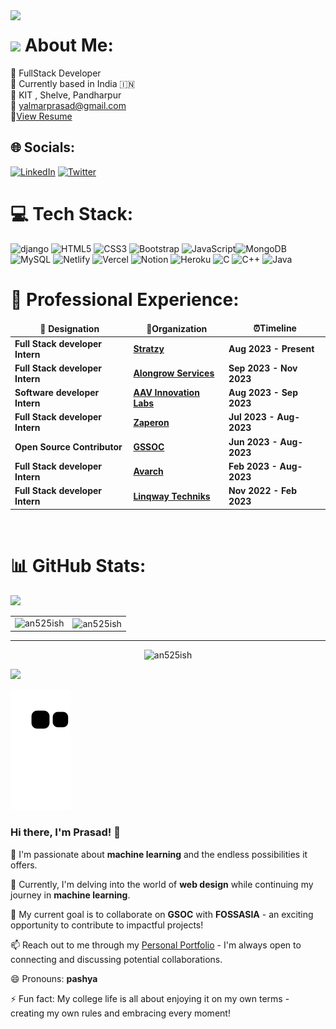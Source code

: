 <img align='right' src="https://media1.tenor.com/m/jHg-q58KgiYAAAAC/scaler-create-impact.gif" width="600">

# <img src="https://media.giphy.com/media/WUlplcMpOCEmTGBtBW/giphy.gif" width="60">   About Me:   
🧭 FullStack Developer<br>🏡 Currently based in India 🇮🇳<br>🏫 KIT , Shelve, Pandharpur<br>📧 yalmarprasad@gmail.com<br>📝<a href="https://mipashyayalmar.github.io/-Profile-data/" >View Resume</a><br>

## 🌐 Socials:
[![LinkedIn](https://img.shields.io/badge/LinkedIn-%230077B5.svg?logo=linkedin&logoColor=white)](https://www.linkedin.com/public-profile/settings?trk=d_flagship3_profile_self_view_public_profile) [![Twitter](https://img.shields.io/badge/Twitter-%231DA1F2.svg?logo=Twitter&logoColor=white)](https://twitter.com/MiPashya50821?t=LYLhZN5QEdUJ_0X_inkVdQ&s=08) 

# 💻 Tech Stack:
![django](https://img.shields.io/badge/django-%008000.svg?style=for-the-badge&logo=django&logoColor=green) 
![HTML5](https://img.shields.io/badge/html5-%23E34F26.svg?style=for-the-badge&logo=html5&logoColor=white) ![CSS3](https://img.shields.io/badge/css3-%231572B6.svg?style=for-the-badge&logo=css3&logoColor=white) ![Bootstrap](https://img.shields.io/badge/bootstrap-%23563D7C.svg?style=for-the-badge&logo=bootstrap&logoColor=white) ![JavaScript](https://img.shields.io/badge/javascript-%23323330.svg?style=for-the-badge&logo=javascript&logoColor=%23F7DF1E)![MongoDB](https://img.shields.io/badge/MongoDB-%234ea94b.svg?style=for-the-badge&logo=mongodb&logoColor=white) ![MySQL](https://img.shields.io/badge/mysql-%2300f.svg?style=for-the-badge&logo=mysql&logoColor=white) ![Netlify](https://img.shields.io/badge/netlify-%23000000.svg?style=for-the-badge&logo=netlify&logoColor=#00C7B7) ![Vercel](https://img.shields.io/badge/vercel-%23000000.svg?style=for-the-badge&logo=vercel&logoColor=white) ![Notion](https://img.shields.io/badge/Notion-%23000000.svg?style=for-the-badge&logo=notion&logoColor=white) ![Heroku](https://img.shields.io/badge/heroku-%23430098.svg?style=for-the-badge&logo=heroku&logoColor=white) ![C](https://img.shields.io/badge/c-%2300599C.svg?style=for-the-badge&logo=c&logoColor=white)  ![C++](https://img.shields.io/badge/c++-%2300599C.svg?style=for-the-badge&logo=c%2B%2B&logoColor=white) ![Java](https://img.shields.io/badge/java-%23ED8B00.svg?style=for-the-badge&logo=java&logoColor=white)
 
# 🚀 Professional Experience:
<table align="center">
  <thead align="center">
    <tr border: none;>
      <td><b> 💼 Designation </b></td> 
      <td><b> 🏢Organization </b></td> 
      <td><b> ⏰Timeline  </b></td> 
      </tr>
  </thead>
  <tbody> 
    <tr>
      <td> <b> Full Stack developer Intern</b> </td>
      <td><a href="https://web.stratzy.in/"/><b>Stratzy</b></a></td>
      <td> <b>Aug 2023 - Present </b> </td>
   </tr>
   <tr>
      <td> <b> Full Stack developer Intern</b> </td>
      <td><a href="https://www.linkedin.com/company/alongrow/"/><b>Alongrow Services</b></a></td>
      <td> <b>Sep 2023 - Nov 2023 </b> </td>
   </tr>
   <tr>
      <td> <b> Software developer Intern</b> </td>
      <td><a href="https://aavilabs.com/"/><b>AAV Innovation Labs</b></a></td>
      <td> <b>Aug 2023 - Sep 2023 </b> </td>
   </tr>
   <tr>
      <td> <b> Full Stack developer Intern</b> </td>
      <td><a href="https://www.zaperon.com/"/><b>Zaperon</b></a></td>
      <td> <b>Jul 2023 - Aug-2023 </b> </td>
   </tr>
   <tr>
      <td> <b> Open Source Contributor</b> </td>
      <td><a href="https://github.com/pulls?q=is%3Apr+archived%3Afalse+is%3Aclosed+mentions%3AAn525ish+sort%3Arelevance-desc"/><b>GSSOC</b></a></td>
      <td> <b>Jun 2023 - Aug-2023 </b> </td>
   </tr>
    <tr>
      <td> <b> Full Stack developer Intern</b> </td>
      <td><a href="https://etherworld.co/"/><b>Avarch</b></a></td>
      <td> <b>Feb 2023 - Aug-2023 </b> </td>
   </tr>
    <tr>
      <td> <b> Full Stack developer Intern</b> </td>
      <td><a href="https://linqway.com/"/><b>Linqway Techniks</b></a></td>
      <td> <b>Nov 2022 - Feb 2023 </b> </td>
   </tr>
   </tbody>	 
</table>

<br/>

# 📊 GitHub Stats:
<img src="https://user-images.githubusercontent.com/73097560/115834477-dbab4500-a447-11eb-908a-139a6edaec5c.gif"></a>

<table>
  <tr>
    <td><img src="https://github-readme-stats.vercel.app/api?username=an525ish&show_icons=true&theme=dark&locale=en&include_all_commits=true&count_private==true" alt="an525ish" /></td>
    <td><img align="center" src="https://github-readme-streak-stats.herokuapp.com/?user=an525ish&theme=dark" alt="an525ish" /></td>
  </tr>
</table>

---

<div align="center">
  <p>
    <img src="https://github-readme-stats.vercel.app/api/top-langs?username=an525ish&show_icons=true&theme=dark&locale=en&layout=compact&include_all_commits=true&count_private==true" alt="an525ish" />
  </p>
 </div> 
<img src="https://user-images.githubusercontent.com/73097560/115834477-dbab4500-a447-11eb-908a-139a6edaec5c.gif"></a>

<!--  ![Snake Graph](https://github.com/an525ish/an525ish/blob/main/github-user-contribution.svg) -->
<p>
  <img src="https://github.com/an525ish/an525ish/blob/output/github-contribution-grid-snake.svg" alt="snake">






















### Hi there, I'm Prasad! 👋

👀 I'm passionate about **machine learning** and the endless possibilities it offers.

🌱 Currently, I'm delving into the world of **web design** while continuing my journey in **machine learning**.

💞️ My current goal is to collaborate on **GSOC** with **FOSSASIA** - an exciting opportunity to contribute to impactful projects!

📫 Reach out to me through my [Personal Portfolio](https://mipashyayalmar.github.io/-Profile-data/) - I'm always open to connecting and discussing potential collaborations.

😄 Pronouns: **pashya**

⚡ Fun fact: My college life is all about enjoying it on my own terms - creating my own rules and embracing every moment!

<!---
mipashyayalmar/mipashyayalmar is a ✨ special ✨ repository because its `README.md` (this file) appears on your GitHub profile.
You can click the Preview link to take a look at your changes.
--->
